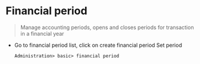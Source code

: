 # Financial period
> Manage accounting periods, opens and closes periods for transaction in a financial year
- Go to financial period list, click on create financial period 
Set period 
   
      Administration> basic> financial period 
